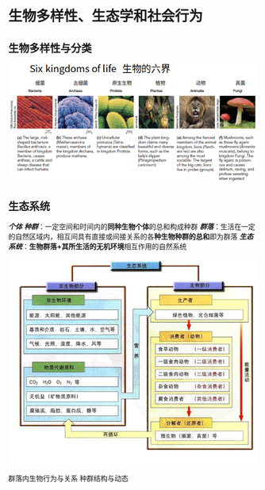 # 生物多样性、生态学和社会行为

## 生物多样性与分类

![image-20240622212603853](image/image-20240622212603853.png)



## 生态系统

***个体***
***种群***：一定空间和时间内的**同种生物个体**的总和构成种群
***群落***：生活在一定的自然区域内，相互间具有直接或间接关系的各**种生物种群的总和**即为群落
***生态系统***：**生物群落+其所生活的无机环境**相互作用的自然系统

![image-20240622212919322](image/image-20240622212919322.png)



群落内生物行为与关系
种群结构与动态